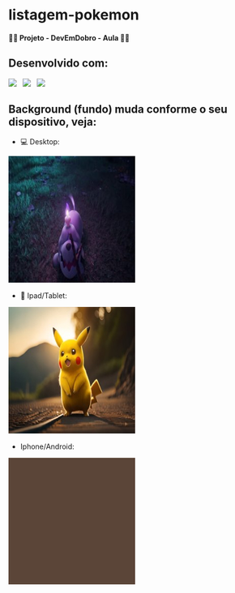 # listagem-pokemon

<h4>👨‍💻 Projeto - DevEmDobro - Aula 👨‍💻</h4>

## Desenvolvido com:
<img src="https://img.shields.io/badge/CSS3-1572B6?style=for-the-badge&logo=css3&logoColor=white" widht= 35px; height= 35px> &nbsp;
<img src="https://img.shields.io/badge/HTML5-E34F26?style=for-the-badge&logo=html5&logoColor=white" widht= 35px; height= 35px> &nbsp;
<img src="https://img.shields.io/badge/JavaScript-323330?style=for-the-badge&logo=javascript&logoColor=F7DF1E" widht= 35px; height= 35px> &nbsp;

## Background (fundo) muda conforme o seu dispositivo, veja:

- 💻 Desktop:
<img src="src/imagens/img-readme01.jpeg">

<br>

- 📲 Ipad/Tablet:
<img src="src/imagens/img-readme02.jpg">

<br>

- Iphone/Android:
<img src="src/imagens/background-readme.jpg">
